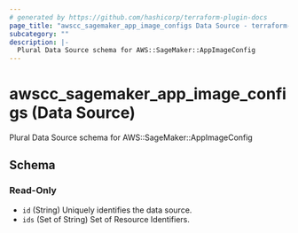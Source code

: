 ```yaml
---
# generated by https://github.com/hashicorp/terraform-plugin-docs
page_title: "awscc_sagemaker_app_image_configs Data Source - terraform-provider-awscc"
subcategory: ""
description: |-
  Plural Data Source schema for AWS::SageMaker::AppImageConfig
---
```


# awscc_sagemaker_app_image_configs (Data Source)

Plural Data Source schema for AWS::SageMaker::AppImageConfig



<!-- schema generated by tfplugindocs -->
## Schema

### Read-Only

- `id` (String) Uniquely identifies the data source.
- `ids` (Set of String) Set of Resource Identifiers.


